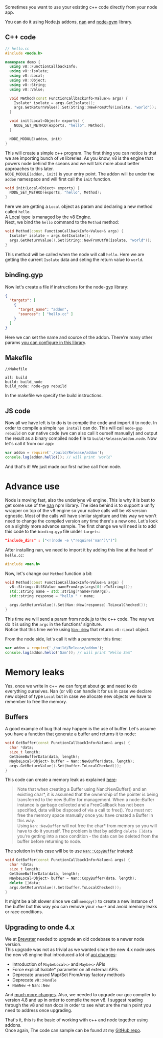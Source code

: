 Sometimes you want to use your existing c++ code directly from your node app.&nbsp;

You can do it using Node.js addons, [nan](https://github.com/nodejs/nan) and [node-gym](https://github.com/nodejs/node-gyp) library. 

## C++ code
```cpp
// hello.cc
#include <node.h>

namespace demo {
  using v8::FunctionCallbackInfo;
  using v8::Isolate;
  using v8::Local;
  using v8::Object;
  using v8::String;
  using v8::Value;

  void Method(const FunctionCallbackInfo<Value>& args) {
    Isolate* isolate = args.GetIsolate();
    args.GetReturnValue().Set(String::NewFromUtf8(isolate, "world"));
  }

  void init(Local<Object> exports) {
    NODE_SET_METHOD(exports, "hello", Method);
  }

  NODE_MODULE(addon, init)
}
```

This will create a simple c++ program. The first thing you can notice is that we are importing bunch of `v8` libreries. As you know, v8 is the engine that powers node behind the sceans and we will talk more about better approaches to this later.  
`NODE_MODULE(addon, init)` is your entry point. The addon will be under the `addon` namespace and will first call the `init` function. 

```cpp
void init(Local<Object> exports) {
  NODE_SET_METHOD(exports, "hello", Method);
}
```

here we are getting a `Local` object as param and declaring a new method called `hello`.  
A [Local](http://izs.me/v8-docs/classv8_1_1Local.html) type is managed by the v8 Engine.  
Next, we bind the `hello` command to the `Method` method:  

```cpp
void Method(const FunctionCallbackInfo<Value>& args) {
  Isolate* isolate = args.GetIsolate();
  args.GetReturnValue().Set(String::NewFromUtf8(isolate, "world"));
}
```

This method will be called when the node will call `hello`. Here we are getting the current `Isolate` data and seting the return value to `world`.


## binding.gyp
Now let's create a file if instructions for the node-gyp library:


```json
{
  "targets": [
    {
      "target_name": "addon",
      "sources": [ "hello.cc" ]
    }
  ]
}
```

Here we can set the name and source of the addon. There're many other params [you can configure in this library](https://github.com/nodejs/node-gyp#the-bindinggyp-file). 

## Makefile

```
//Makefile

all: build
build: build_node
build_node: node-gyp rebuild
```

In the makefile we specify the build instructions. 

## JS code
Now all we have left is to do is to compile the code and import it to node. In order to compile a simple `npm install` can do. This will call `node-gyp rebuild` on our native code (we can also call it ourself manually) and output the result as a binary compiled node file to `build/Release/addon.node`. Now let's call it from our app:

```javascript
var addon = require('./build/Release/addon');
console.log(addon.hello()); // will print 'world'
```
And that's it! We just made our first native call from node. 

# Advance use

Node is moving fast, also the underlyne v8 engine. This is why it is best to get some use of the [nan](https://github.com/nodejs/nan) npm library. The idea behind is to support a unify wrapper on top of the v8 engine so your native calls will be v8 version egnostic. Most of the calls will have similar signiture and this way we won't need to change the compiled version any time there's a new one. 
Let's look on a slightly more advance sample. The first change we will need is to add this code to the `binding.gyp` file under `targets`:

```json
"include_dirs" : ["<!(node -e \"require('nan')\")"]
```

After installing nan, we need to import it by adding this line at the head of `hello.cc`:  

```cpp
#include <nan.h>
```

Now, let's change our `Method` function a bit:

```cpp
void Method(const FunctionCallbackInfo<Value>& args) {
  v8::String::Utf8Value nameFromArgs(args[0]->ToString());
  std::string name = std::string(*nameFromArgs);
  std::string response = "hello " + name;

  args.GetReturnValue().Set(Nan::New(response).ToLocalChecked());
}
```

This time we will send a param from node.js to the c++ code. The way we do it is using the `args` in the functions' signiture.  
Notice that this time we're using [`Nan::New`](https://github.com/nodejs/nan/blob/master/doc/new.md#nannew) that returns `v8::Local` object.

From the node side, let's call it with a parameter this time:  

```javascript
var addon = require('./build/Release/addon');
console.log(addon.hello('Sam')); // will print "Hello Sam"
```

# Memory leaks 
Yes, once we write in c++ we can forget about gc and need to do everything ourselves. Nan (or v8) can handle it for us in case we declare new object of type `Local` but in case we allocate new objects we have to remember to free the memory. 

## Buffers
A good example of bug that may happen is the use of buffer. Let's assume you have a function that generate a buffer and returns it to node:  

```cpp
void GetBuffer(const FunctionCallbackInfo<Value>& args) {
  char *data;
  size_t length;
  GetSomeBufferData(data, length);
  MaybeLocal<Object> buffer = Nan::NewBuffer(data, length);
  args.GetReturnValue().Set(buffer.ToLocalChecked());
}
```

This code can create a memory leak as explained [here](https://github.com/nodejs/nan/blob/master/doc/buffers.md#api_nan_new_buffer):
> Note that when creating a Buffer using Nan::NewBuffer() and an existing char*, it is assumed that the ownership of the pointer is being transferred to the new Buffer for management. When a node::Buffer instance is garbage collected and a FreeCallback has not been specified, data will be disposed of via a call to free(). You must not free the memory space manually once you have created a Buffer in this way.  
Using `Nan::NewBuffer` will not free the char* from memory so you will have to do it yourself. The problem is that by adding `delete []data` you're getting into a race condition - the data can be deleted from the buffer before returning to node.  

The solution in this case will be to use [`Nan::CopyBuffer`](https://github.com/nodejs/nan/blob/master/doc/buffers.md#nancopybuffer) instead:  

```cpp
void GetBuffer(const FunctionCallbackInfo<Value>& args) {
  char *data;
  size_t length;
  GetSomeBufferData(data, length);
  MaybeLocal<Object> buffer = Nan::CopyBuffer(data, length);
  delete []data;
  args.GetReturnValue().Set(buffer.ToLocalChecked());
}
```

It might be a bit slower since we call `memcpy()` to create a new instance of the buffer but this way you can remove your `char*` and avoid memory leaks or race conditions.  

## Upgrading to onde 4.x
We at [Brewster](https://brewster.com) needed to upgrade an old codebase to a newer node version.  
This upgrade was not as trivial as we wanted since the new 4.x node uses the new v8 engine that introduced a lot of [api changes](https://docs.google.com/document/d/1g8JFi8T_oAE_7uAri7Njtig7fKaPDfotU6huOa1alds/edit):  
- Introduction of `MaybeLocal<>` and `Maybe<>` APIs
- Force explicit Isolate* parameter on all external APIs
- Deprecate unused Map/Set FromArray factory methods
- Deprecate `v8::Handle`
- `NanNew` -> `Nan::New`

And [much more changes](https://nodesource.com/blog/cpp-addons-for-nodejs-v4). Also, we needed to upgrade our gcc compiler to version 4.8 and up in order to compile the new v8. 
I suggest reading through the v8 and nan docs in order to see what are the main point you need to address once upgrading. 


That's it, this is the basic of working with c++ and node together using addons.  
Once again, The code can sample can be found at my [GitHub repo](https://github.com/sagivo/nodejs-addons).